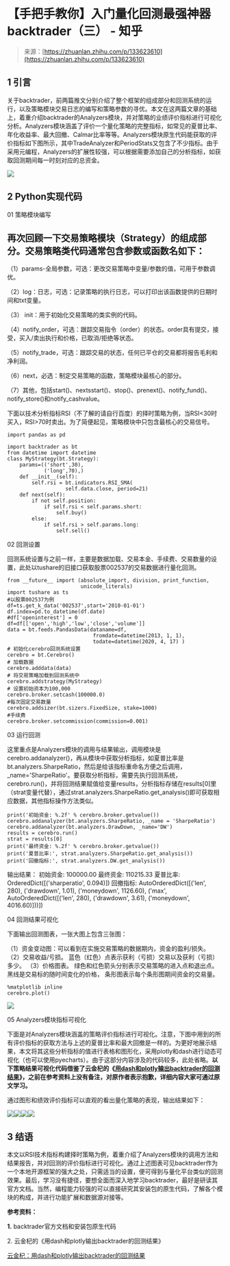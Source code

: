 <!--yml
category: 交易
date: 2023-09-17 20:11:44
-->

# 【手把手教你】入门量化回测最强神器backtrader（三） - 知乎

> 来源：[https://zhuanlan.zhihu.com/p/133623610](https://zhuanlan.zhihu.com/p/133623610)

## 1 引言

关于backtrader，前两篇推文分别介绍了整个框架的组成部分和回测系统的运行，以及策略模块交易日志的编写和策略参数的寻优。本文在这两篇文章的基础上，着重介绍backtrader的Analyzers模块，并对策略的业绩评价指标进行可视化分析。Analyzers模块涵盖了评价一个量化策略的完整指标，如常见的夏普比率、年化收益率、最大回撤、Calmar比率等等。Analyzers模块原生代码能获取的评价指标如下图所示，其中TradeAnalyzer和PeriodStats又包含了不少指标。由于采用元编程，Analyzers的扩展性较强，可以根据需要添加自己的分析指标，如获取回测期间每一时刻对应的总资金。

![](img/f69dff628d46c56367a9fa0b85dd63ea.png)

## 2 Python实现代码

01 策略模块编写

## **再次回顾一下交易策略模块（Strategy）的组成部分。交易策略类代码通常包含参数或函数名如下：**

（1）params-全局参数，可选：更改交易策略中变量/参数的值，可用于参数调优。

（2）log：日志，可选：记录策略的执行日志，可以打印出该函数提供的日期时间和txt变量。

（3） init：用于初始化交易策略的类实例的代码。

（4）notify_order，可选：跟踪交易指令（order）的状态。order具有提交，接受，买入/卖出执行和价格，已取消/拒绝等状态。

（5）notify_trade，可选：跟踪交易的状态，任何已平仓的交易都将报告毛利和净利润。

（6）next，必选：制定交易策略的函数，策略模块最核心的部分。

（7）其他，包括start()、nextsstart()、stop()、prenext()、notify_fund()、notify_store()和notify_cashvalue。

下面以技术分析指标RSI（不了解的请自行百度）的择时策略为例，当RSI<30时买入，RSI>70时卖出。为了简便起见，策略模块中只包含最核心的交易信号。

```
import pandas as pd

import backtrader as bt
from datetime import datetime
class MyStrategy(bt.Strategy):
    params=(('short',30),
            ('long',70),)
    def __init__(self):
        self.rsi = bt.indicators.RSI_SMA(
                   self.data.close, period=21)
    def next(self):
        if not self.position:
            if self.rsi < self.params.short:
                self.buy()
        else:
            if self.rsi > self.params.long:
                self.sell()
```

02 回测设置

回测系统设置与之前一样，主要是数据加载、交易本金、手续费、交易数量的设置，此处以tushare的旧接口获取股票002537的交易数据进行量化回测。

```
from __future__ import (absolute_import, division, print_function,  
                        unicode_literals) 
import tushare as ts
#以股票002537为例
df=ts.get_k_data('002537',start='2010-01-01')
df.index=pd.to_datetime(df.date)
#df['openinterest'] = 0
df=df[['open','high','low','close','volume']]
data = bt.feeds.PandasData(dataname=df,                               
                            fromdate=datetime(2013, 1, 1),                               
                            todate=datetime(2020, 4, 17) )
# 初始化cerebro回测系统设置                           
cerebro = bt.Cerebro()  
# 加载数据
cerebro.adddata(data) 
# 将交易策略加载到回测系统中
cerebro.addstrategy(MyStrategy) 
# 设置初始资本为100,000
cerebro.broker.setcash(100000.0) 
#每次固定交易数量
cerebro.addsizer(bt.sizers.FixedSize, stake=1000) 
#手续费
cerebro.broker.setcommission(commission=0.001) 
```

03 运行回测

这里重点是Analyzers模块的调用与结果输出，调用模块是cerebro.addanalyzer()，再从模块中获取分析指标，如夏普比率是bt.analyzers.SharpeRatio，然后是给该指标重命名方便之后调用，_name='SharpeRatio'。要获取分析指标，需要先执行回测系统，cerebro.run()，并将回测结果赋值给变量results，分析指标存储在results[0]里（strat变量代替），通过strat.analyzers.SharpeRatio.get_analysis()即可获取相应数据，其他指标操作方法类似。

```
print('初始资金: %.2f' % cerebro.broker.getvalue())
cerebro.addanalyzer(bt.analyzers.SharpeRatio, _name = 'SharpeRatio')
cerebro.addanalyzer(bt.analyzers.DrawDown, _name='DW')
results = cerebro.run()
strat = results[0]
print('最终资金: %.2f' % cerebro.broker.getvalue())
print('夏普比率:', strat.analyzers.SharpeRatio.get_analysis())
print('回撤指标:', strat.analyzers.DW.get_analysis())
```

输出结果：
初始资金: 100000.00
最终资金: 110215.33
夏普比率: OrderedDict([('sharperatio', 0.094)])
回撤指标: AutoOrderedDict([('len', 280), ('drawdown', 1.01), ('moneydown', 1126.60), ('max', AutoOrderedDict([('len', 280), ('drawdown', 3.61), ('moneydown', 4016.60)]))])

04 回测结果可视化

下面输出回测图表，一张大图上包含三张图：

（1）资金变动图：可以看到在实施交易策略的数据期内，资金的盈利/损失。
（2）交易收益/亏损。 蓝色（红色）点表示获利（亏损）交易以及获利（亏损）多少。
（3）价格图表。 绿色和红色箭头分别表示交易策略的进入点和退出点。 黑线是交易标的随时间变化的价格， 条形图表示每个条形图期间资金的交易量。

```
%matplotlib inline 
cerebro.plot()
```

![](img/47bcebe02d0c50f60ba98c11f8a3c076.png)

05 Analyzers模块指标可视化

下面是对Analyzers模块涵盖的策略评价指标进行可视化。注意，下图中用到的所有评价指标的获取方法与上述的夏普比率和最大回撤是一样的。为更好地展示结果，本文将其这些分析指标的值进行表格和图形化，采用plotly和dash进行动态可视化（也可以使用pyecharts）。由于这部分内容涉及的代码较多，此处省略。**以下策略结果可视化代码借鉴了云金杞的《[用dash和plotly输出backtrader的回测结果](https://zhuanlan.zhihu.com/p/98775974)》，之前在参考资料上没有备注，对原作者表示抱歉，详细内容大家可通过原文学习。**

通过图形和绩效评价指标可以直观的看出量化策略的表现，输出结果如下：

![](img/ab4088f071250296b4e47c36600920a5.png)![](img/530f131d6c3142f2857ee3ce2da2b552.png)![](img/43fa3e43239f9d64e0111b23b1e02e17.png)![](img/d3dbf8e7ba407bc80f2ddf2923962e94.png)

## 3 结语

本文以RSI技术指标构建择时策略为例，着重介绍了Analyzers模块的调用方法和结果报告，并对回测的评价指标进行可视化。通过上述图表可见backtrader作为一个本地开源框架的强大之处，只需适当的设置，便可得到与量化平台类似的回测效果。最后，学习没有捷径，要想全面而深入地学习backtrader，最好是研读其官方文档。当然，编程能力较强的可以直接研究其安装包的原生代码，了解各个模块的构成，并进行功能扩展和数据源对接等。

**参考资料：**

**1\.** backtrader官方文档和安装包原生代码

[](https://link.zhihu.com/?target=https%3A//www.backtrader.com/docu/)

2\. 云金杞的《用dash和plotly输出backtrader的回测结果》

[云金杞：用dash和plotly输出backtrader的回测结果](https://zhuanlan.zhihu.com/p/98775974)